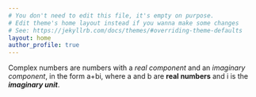 ```yaml
---
# You don't need to edit this file, it's empty on purpose.
# Edit theme's home layout instead if you wanna make some changes
# See: https://jekyllrb.com/docs/themes/#overriding-theme-defaults
layout: home
author_profile: true
---
```


Complex numbers are numbers with a *real component* and an *imaginary component*, in the form a+bi, where a and b are **real numbers** and i is the ***imaginary unit***.
